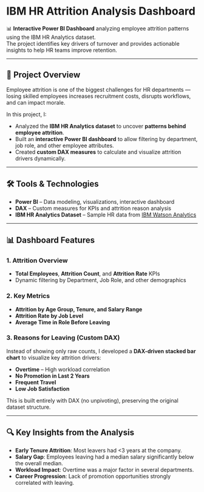 # IBM HR Attrition Analysis Dashboard

📊 **Interactive Power BI Dashboard** analyzing employee attrition patterns using the IBM HR Analytics dataset.  
The project identifies key drivers of turnover and provides actionable insights to help HR teams improve retention.

---

## 📌 Project Overview
Employee attrition is one of the biggest challenges for HR departments — losing skilled employees increases recruitment costs, disrupts workflows, and can impact morale.

In this project, I:
- Analyzed the **IBM HR Analytics dataset** to uncover **patterns behind employee attrition**.
- Built an **interactive Power BI dashboard** to allow filtering by department, job role, and other employee attributes.
- Created **custom DAX measures** to calculate and visualize attrition drivers dynamically.

---

## 🛠 Tools & Technologies
- **Power BI** – Data modeling, visualizations, interactive dashboard
- **DAX** – Custom measures for KPIs and attrition reason analysis
- **IBM HR Analytics Dataset** – Sample HR data from [IBM Watson Analytics](https://community.ibm.com/community/user/businessanalytics/blogs/steven-macko/2016/09/02/hr-employee-attrition)

---

## 📊 Dashboard Features
### **1. Attrition Overview**
- **Total Employees**, **Attrition Count**, and **Attrition Rate** KPIs
- Dynamic filtering by Department, Job Role, and other demographics

### **2. Key Metrics**
- **Attrition by Age Group, Tenure, and Salary Range**
- **Attrition Rate by Job Level**
- **Average Time in Role Before Leaving**

### **3. Reasons for Leaving (Custom DAX)**
Instead of showing only raw counts, I developed a **DAX-driven stacked bar chart** to visualize key attrition drivers:
- **Overtime** – High workload correlation
- **No Promotion in Last 2 Years**
- **Frequent Travel**
- **Low Job Satisfaction**

This is built entirely with DAX (no unpivoting), preserving the original dataset structure.

---

## 🔍 Key Insights from the Analysis
- **Early Tenure Attrition**: Most leavers had <3 years at the company.
- **Salary Gap**: Employees leaving had a median salary significantly below the overall median.
- **Workload Impact**: Overtime was a major factor in several departments.
- **Career Progression**: Lack of promotion opportunities strongly correlated with leaving.
